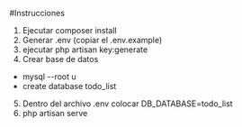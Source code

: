 #Instrucciones

1. Ejecutar composer install
2. Generar .env (copiar el .env.example)
3. ejecutar php artisan key:generate
4. Crear base de datos
 - mysql --root u
 - create database todo_list

5. Dentro del archivo .env colocar DB_DATABASE=todo_list
6. php artisan serve
